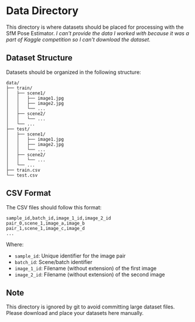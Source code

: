 # Data Directory

This directory is where datasets should be placed for processing with the SfM Pose Estimator.
*I can't provide the data I worked with because it was a part of Kaggle competition so I can't download the dataset.*

## Dataset Structure

Datasets should be organized in the following structure:

```
data/
├── train/
│   ├── scene1/
│   │   ├── image1.jpg
│   │   ├── image2.jpg
│   │   └── ...
│   ├── scene2/
│   │   └── ...
│   └── ...
├── test/
│   ├── scene1/
│   │   ├── image1.jpg
│   │   ├── image2.jpg
│   │   └── ...
│   ├── scene2/
│   │   └── ...
│   └── ...
├── train.csv
└── test.csv
```

## CSV Format

The CSV files should follow this format:

```
sample_id,batch_id,image_1_id,image_2_id
pair_0,scene_1,image_a,image_b
pair_1,scene_1,image_c,image_d
...
```

Where:
- `sample_id`: Unique identifier for the image pair
- `batch_id`: Scene/batch identifier
- `image_1_id`: Filename (without extension) of the first image
- `image_2_id`: Filename (without extension) of the second image

## Note

This directory is ignored by git to avoid committing large dataset files. Please download and place your datasets here manually.
